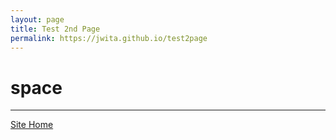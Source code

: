 ```yaml
---
layout: page  
title: Test 2nd Page  
permalink: https://jwita.github.io/test2page  
---
```

# **space**
---
<footer>
  <a href="jwita.github.io">Site Home</a>
</footer>
